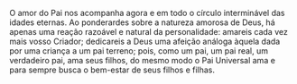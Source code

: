 ﻿O amor do Pai nos acompanha agora e em todo o círculo interminável das idades eternas. Ao ponderardes sobre a natureza amorosa de Deus, há apenas uma reação razoável e natural da personalidade: amareis cada vez mais vosso Criador; dedicareis a Deus uma afeição análoga àquela dada por uma criança a um pai terreno; pois, como um pai, um pai real, um verdadeiro pai, ama seus filhos, do mesmo modo o Pai Universal ama e para sempre busca o bem-estar de seus filhos e filhas.